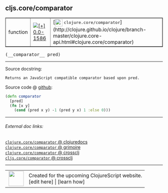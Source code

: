 ## cljs.core/comparator



 <table border="1">
<tr>
<td>function</td>
<td><a href="https://github.com/cljsinfo/cljs-api-docs/tree/0.0-1586"><img valign="middle" alt="[+] 0.0-1586" title="Added in 0.0-1586" src="https://img.shields.io/badge/+-0.0--1586-lightgrey.svg"></a> </td>
<td>
[<img height="24px" valign="middle" src="http://i.imgur.com/1GjPKvB.png"> <samp>clojure.core/comparator</samp>](http://clojure.github.io/clojure/branch-master/clojure.core-api.html#clojure.core/comparator)
</td>
</tr>
</table>


 <samp>
(__comparator__ pred)<br>
</samp>

---





Source docstring:

```
Returns an JavaScript compatible comparator based upon pred.
```


Source code @ [github](https://github.com/clojure/clojurescript/blob/r2755/src/cljs/cljs/core.cljs#L9225-L9229):

```clj
(defn comparator
  [pred]
  (fn [x y]
    (cond (pred x y) -1 (pred y x) 1 :else 0)))
```

<!--
Repo - tag - source tree - lines:

 <pre>
clojurescript @ r2755
└── src
    └── cljs
        └── cljs
            └── <ins>[core.cljs:9225-9229](https://github.com/clojure/clojurescript/blob/r2755/src/cljs/cljs/core.cljs#L9225-L9229)</ins>
</pre>

-->

---



###### External doc links:

[`clojure.core/comparator` @ clojuredocs](http://clojuredocs.org/clojure.core/comparator)<br>
[`clojure.core/comparator` @ grimoire](http://conj.io/store/v1/org.clojure/clojure/1.7.0-beta3/clj/clojure.core/comparator/)<br>
[`clojure.core/comparator` @ crossclj](http://crossclj.info/fun/clojure.core/comparator.html)<br>
[`cljs.core/comparator` @ crossclj](http://crossclj.info/fun/cljs.core.cljs/comparator.html)<br>

---

 <table>
<tr><td>
<img valign="middle" align="right" width="48px" src="http://i.imgur.com/Hi20huC.png">
</td><td>
Created for the upcoming ClojureScript website.<br>
[edit here] | [learn how]
</td></tr></table>

[edit here]:https://github.com/cljsinfo/cljs-api-docs/blob/master/cljsdoc/cljs.core/comparator.cljsdoc
[learn how]:https://github.com/cljsinfo/cljs-api-docs/wiki/cljsdoc-files

<!--

This information was too distracting to show to readers, but I'll leave it
commented here since it is helpful to:

- pretty-print the data used to generate this document
- and show how to retrieve that data



The API data for this symbol:

```clj
{:ns "cljs.core",
 :name "comparator",
 :signature ["[pred]"],
 :history [["+" "0.0-1586"]],
 :type "function",
 :full-name-encode "cljs.core/comparator",
 :source {:code "(defn comparator\n  [pred]\n  (fn [x y]\n    (cond (pred x y) -1 (pred y x) 1 :else 0)))",
          :title "Source code",
          :repo "clojurescript",
          :tag "r2755",
          :filename "src/cljs/cljs/core.cljs",
          :lines [9225 9229]},
 :full-name "cljs.core/comparator",
 :clj-symbol "clojure.core/comparator",
 :docstring "Returns an JavaScript compatible comparator based upon pred."}

```

Retrieve the API data for this symbol:

```clj
;; from Clojure REPL
(require '[clojure.edn :as edn])
(-> (slurp "https://raw.githubusercontent.com/cljsinfo/cljs-api-docs/catalog/cljs-api.edn")
    (edn/read-string)
    (get-in [:symbols "cljs.core/comparator"]))
```

-->
